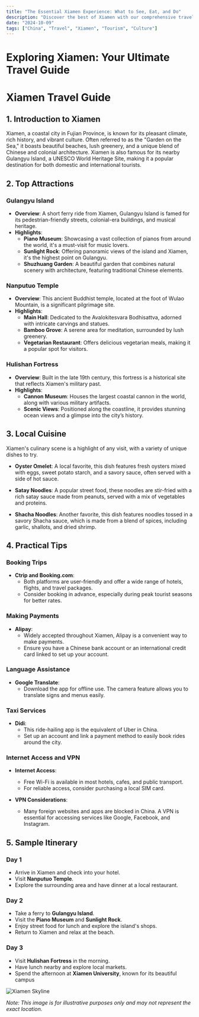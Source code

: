 ```yaml
---
title: "The Essential Xiamen Experience: What to See, Eat, and Do"
description: "Discover the best of Xiamen with our comprehensive travel guide. Explore top attractions, savor local cuisine, and get insider tips for an unforgettable Chinese adventure."
date: "2024-10-09"
tags: ["China", "Travel", "Xiamen", "Tourism", "Culture"]
---
```


# Exploring Xiamen: Your Ultimate Travel Guide

# Xiamen Travel Guide

## 1. Introduction to Xiamen
Xiamen, a coastal city in Fujian Province, is known for its pleasant climate, rich history, and vibrant culture. Often referred to as the "Garden on the Sea," it boasts beautiful beaches, lush greenery, and a unique blend of Chinese and colonial architecture. Xiamen is also famous for its nearby Gulangyu Island, a UNESCO World Heritage Site, making it a popular destination for both domestic and international tourists.

## 2. Top Attractions

### Gulangyu Island
- **Overview**: A short ferry ride from Xiamen, Gulangyu Island is famed for its pedestrian-friendly streets, colonial-era buildings, and musical heritage.
- **Highlights**:
  - **Piano Museum**: Showcasing a vast collection of pianos from around the world, it's a must-visit for music lovers.
  - **Sunlight Rock**: Offering panoramic views of the island and Xiamen, it's the highest point on Gulangyu.
  - **Shuzhuang Garden**: A beautiful garden that combines natural scenery with architecture, featuring traditional Chinese elements.

### Nanputuo Temple
- **Overview**: This ancient Buddhist temple, located at the foot of Wulao Mountain, is a significant pilgrimage site.
- **Highlights**:
  - **Main Hall**: Dedicated to the Avalokitesvara Bodhisattva, adorned with intricate carvings and statues.
  - **Bamboo Grove**: A serene area for meditation, surrounded by lush greenery.
  - **Vegetarian Restaurant**: Offers delicious vegetarian meals, making it a popular spot for visitors.

### Hulishan Fortress
- **Overview**: Built in the late 19th century, this fortress is a historical site that reflects Xiamen's military past.
- **Highlights**:
  - **Cannon Museum**: Houses the largest coastal cannon in the world, along with various military artifacts.
  - **Scenic Views**: Positioned along the coastline, it provides stunning ocean views and a glimpse into the city’s history.

## 3. Local Cuisine
Xiamen's culinary scene is a highlight of any visit, with a variety of unique dishes to try.

- **Oyster Omelet**: A local favorite, this dish features fresh oysters mixed with eggs, sweet potato starch, and a savory sauce, often served with a side of hot sauce.
  
- **Satay Noodles**: A popular street food, these noodles are stir-fried with a rich satay sauce made from peanuts, served with a mix of vegetables and proteins.

- **Shacha Noodles**: Another favorite, this dish features noodles tossed in a savory Shacha sauce, which is made from a blend of spices, including garlic, shallots, and dried shrimp.

## 4. Practical Tips

### Booking Trips
- **Ctrip and Booking.com**: 
  - Both platforms are user-friendly and offer a wide range of hotels, flights, and travel packages. 
  - Consider booking in advance, especially during peak tourist seasons for better rates.

### Making Payments
- **Alipay**: 
  - Widely accepted throughout Xiamen, Alipay is a convenient way to make payments. 
  - Ensure you have a Chinese bank account or an international credit card linked to set up your account.

### Language Assistance
- **Google Translate**: 
  - Download the app for offline use. The camera feature allows you to translate signs and menus easily.

### Taxi Services
- **Didi**: 
  - This ride-hailing app is the equivalent of Uber in China. 
  - Set up an account and link a payment method to easily book rides around the city.

### Internet Access and VPN
- **Internet Access**: 
  - Free Wi-Fi is available in most hotels, cafes, and public transport. 
  - For reliable access, consider purchasing a local SIM card.
  
- **VPN Considerations**: 
  - Many foreign websites and apps are blocked in China. A VPN is essential for accessing services like Google, Facebook, and Instagram.

## 5. Sample Itinerary

### Day 1
- Arrive in Xiamen and check into your hotel.
- Visit **Nanputuo Temple**.
- Explore the surrounding area and have dinner at a local restaurant.

### Day 2
- Take a ferry to **Gulangyu Island**.
- Visit the **Piano Museum** and **Sunlight Rock**.
- Enjoy street food for lunch and explore the island's shops.
- Return to Xiamen and relax at the beach.

### Day 3
- Visit **Hulishan Fortress** in the morning.
- Have lunch nearby and explore local markets.
- Spend the afternoon at **Xiamen University**, known for its beautiful campus

<img src="https://source.unsplash.com/1600x900/?Xiamen,cityscape" alt="Xiamen Skyline" loading="lazy">

*Note: This image is for illustrative purposes only and may not represent the exact location.*

